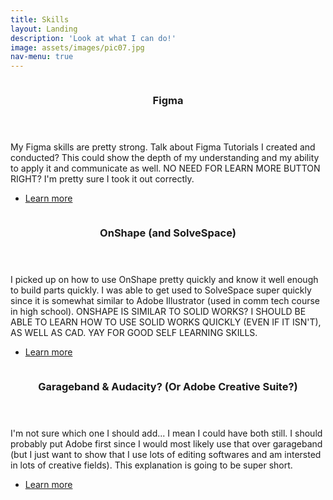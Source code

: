 ```yaml
---
title: Skills
layout: Landing
description: 'Look at what I can do!'
image: assets/images/pic07.jpg
nav-menu: true
---
```


<!-- Main -->
<div id="main">

<!-- One -->
<section id="two" class="spotlights">
	<section>
		<a href="skills.html" class="image">
			<img src="{% link assets/images/pic08.jpg %}" alt="" data-position="center center" />
		</a>
		<div class="content">
			<div class="inner">
				<header class="major">
					<h3>Figma</h3>
				</header>
				<p>My Figma skills are pretty strong. Talk about Figma Tutorials I created and conducted? This could show the depth of my understanding and my ability to apply it and communicate as well. NO NEED FOR LEARN MORE BUTTON RIGHT? I'm pretty sure I took it out correctly.</p>
				<ul class="actions">
					<li><a href="skills.html" class="button">Learn more</a></li>
				</ul>
			</div>
		</div>
	</section>
	<section>
		<a href="skills.html" class="image">
			<img src="{% link assets/images/pic09.jpg %}" alt="" data-position="top center" />
		</a>
		<div class="content">
			<div class="inner">
				<header class="major">
					<h3>OnShape (and SolveSpace)</h3>
				</header>
				<p>I picked up on how to use OnShape pretty quickly and know it well enough to build parts quickly. I was able to get used to SolveSpace super quickly since it is somewhat similar to Adobe Illustrator (used in comm tech course in high school). ONSHAPE IS SIMILAR TO SOLID WORKS? I SHOULD BE ABLE TO LEARN HOW TO USE SOLID WORKS QUICKLY (EVEN IF IT ISN'T), AS WELL AS CAD. YAY FOR GOOD SELF LEARNING SKILLS.</p>
				<ul class="actions">
					<li><a href="skills.html" class="button">Learn more</a></li>
				</ul>
			</div>
		</div>
	</section>
	<section>
		<a href="skills.html" class="image">
			<img src="{% link assets/images/pic10.jpg %}" alt="" data-position="25% 25%" />
		</a>
		<div class="content">
			<div class="inner">
				<header class="major">
					<h3>Garageband & Audacity? (Or Adobe Creative Suite?)</h3>
				</header>
				<p>I'm not sure which one I should add... I mean I could have both still. I should probably put Adobe first since I would most likely use that over garageband (but I just want to show that I use lots of editing softwares and am intersted in lots of creative fields). This explanation is going to be super short.</p>
				<ul class="actions">
					<li><a href="skills.html" class="button">Learn more</a></li>
				</ul>
			</div>
		</div>
	</section>
</section>

